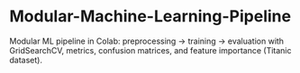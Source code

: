 # Modular-Machine-Learning-Pipeline
Modular ML pipeline in Colab: preprocessing → training → evaluation with GridSearchCV, metrics, confusion matrices, and feature importance (Titanic dataset).
